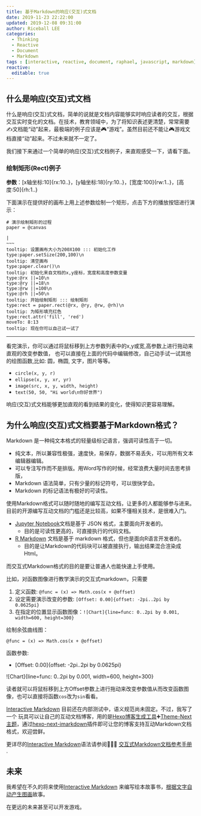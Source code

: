 ```yaml
---
title: 基于Markdown的响应(交互)式文档
date: 2019-11-23 22:22:00
updated: 2019-12-08 09:31:00
author: Riceball LEE
categories:
  - Thinking
  - Reactive
  - Document
  - Markdown
tags : [interactive, reactive, document, raphael, javascript, markdown]
reactive:
  editable: true
---
```


## 什么是响应(交互)式文档

什么是响应(交互)式文档，简单的说就是文档内容能够实时响应读者的交互，根据交互实时变化的文档。在技术，教育领域中，为了将知识表述更清楚，常常需要✍文档能“动”起来，最极端的例子应该是🎮️“游戏”。虽然目前还不能让🎮️游戏文档直接“动”起来。不过未来就不一定了。

我们接下来通过一个简单的响应(交互)式文档例子，来直观感受一下，请看下面。

<!--more-->

### 绘制矩形(Rect)例子

**参数**：[x轴坐标:10]{rx:10..}，[y轴坐标:18]{ry:10..}，[宽度:100]{rw:1..}，[高度:50]{rh:1..}

下面演示在提供好的画布上用上述参数绘制一个矩形，点击下方的播放按钮进行演示：

```output
# 演示绘制矩形的过程
paper = @canvas

|
~~~
tooltip: 设置画布大小为200X100 ::: 初始化工作
type:paper.setSize(200,100)\n
tooltip: 清空画布
type:paper.clear()\n
tooltip: 初始化来自文档的x,y座标，宽度和高度参数变量
type:@rx ||=10\n
type:@ry ||=18\n
type:@rw ||=100\n
type:@rh ||=50\n
tooltip: 开始绘制矩形 ::: 绘制矩形
type:rect = paper.rect(@rx, @ry, @rw, @rh)\n
tooltip: 为矩形填充红色
type:rect.attr('fill', 'red')
moveTo: 8:13
tooltip: 现在你可以自己试一试了
```
----

看完演示，你可以通过将鼠标移到上方参数列表中的x,y或宽,高参数上进行拖动来直观的改变参数值，
也可以直接在上面的代码中编辑修改，自己动手试一试其他的绘图函数,比如: 圆，椭圆, 文字，图片等等。

* `circle(x, y, r)`
* `ellipse(x, y, xr, yr)`
* `image(src, x, y, width, height)`
* `text(50, 50, "Hi world\n你好世界")`


响应(交互)式文档能够更加直观的看到结果的变化，使得知识更容易理解。


## 为什么响应(交互)式文档要基于Markdown格式？

Markdown 是一种纯文本格式的轻量级标记语言，强调可读性高于一切。

* 纯文本，所以兼容性极强，速度快，易保存，数据不易丢失，可以用所有文本编辑器编辑。
* 可以专注写作而不是排版。用Word写作的时候，经常浪费大量时间去思考排版，
* Markdown 语法简单，只有少量的标记符号，可以很快学会。
* Markdown 的标记语法有极好的可读性。

使用Markdown格式可以随时随地的编写互动文档，让更多的人都能够参与进来。目前的开源编写互动文档的门槛还是比较高，如果不懂相关技术，是很难入门。

* [Jupyter Notebook](https://jupyter.org/)文档是基于 JSON 格式，主要面向开发者的。
  * 目的是可读性更高的，可直接执行的代码文档。
* [R Markdown](https://rmarkdown.rstudio.com/) 文档是基于 markdown 格式，但也是面向R语言开发者的。
  * 目的是让Markdown的代码块可以被直接执行，输出结果混合渲染成Html。

而交互式Markdown格式的目的是要让普通人也能快速上手使用。

比如，对函数图像进行教学演示的交互式markdown，只需要

1. 定义函数: `@func = (x) => Math.cos(x + @offset)`
2. 设定需要演示改变的参数: `[Offset: 0.00]{offset: -2pi..2pi by 0.0625pi}`
3. 在指定的位置显示函数图像：`![Chart]{line=func: 0..2pi by 0.001, width=600, height=300}`

绘制余弦曲线图：

    @func = (x) => Math.cos(x + @offset)

函数参数:

* [Offset: 0.00]{offset: -2pi..2pi by 0.0625pi}

![Chart]{line=func: 0..2pi by 0.001, width=600, height=300}

读者就可以将鼠标移到上方Offset参数上进行拖动来改变参数值从而改变函数图像，也可以直接将函数`cos`改为`sin`看看。


[Interactive Markdown](/imarkdown) 目前还在内部测试中，语义规范尚未固定。不过，我写了一个
玩具可以让自己的互动文档博客，用的是[Hexo博客生成工具](https://hexo.io/)➕️[Theme-Next主题](https://theme-next.org/)，通过[hexo-next-imarkdown](https://github.com/snowyu/hexo-next-imarkdown)插件即可让您的博客支持互动Markdown文档格式，欢迎尝鲜。

更详尽的[Interactive Markdown](/imarkdown)语法请参阅💁🏻‍♂️ [交互式Markdown文档参考手册](http://riceball.me/imarkdown/reference.html) .

## 未来

我希望在不久的将来使用[Interactive Markdown](/imarkdown) 来编写绘本故事书，[根据文字自动产生图画](https://medium.com/ai-club-iiitb/text-to-image-synthesis-62eb44e65cd0)故事。

在更远的未来甚至可以开发游戏。
